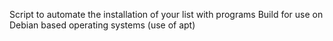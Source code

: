Script to automate the installation of your list with programs
Build for use on Debian based operating systems (use of apt)
